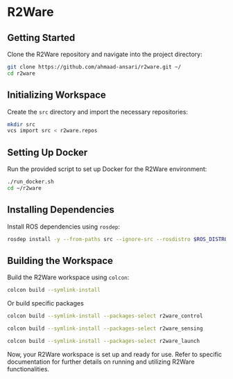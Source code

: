 # R2Ware

## Getting Started

Clone the R2Ware repository and navigate into the project directory:

```bash
git clone https://github.com/ahmaad-ansari/r2ware.git ~/
cd r2ware
```

## Initializing Workspace

Create the `src` directory and import the necessary repositories:

```bash
mkdir src
vcs import src < r2ware.repos
```

## Setting Up Docker

Run the provided script to set up Docker for the R2Ware environment:

```bash
./run_docker.sh
cd ~/r2ware
```

## Installing Dependencies

Install ROS dependencies using `rosdep`:

```bash
rosdep install -y --from-paths src --ignore-src --rosdistro $ROS_DISTRO
```

## Building the Workspace

Build the R2Ware workspace using `colcon`:

```bash
colcon build --symlink-install
```

Or build specific packages
```bash
colcon build --symlink-install --packages-select r2ware_control
```
```bash
colcon build --symlink-install --packages-select r2ware_sensing
```
```bash
colcon build --symlink-install --packages-select r2ware_launch
```

Now, your R2Ware workspace is set up and ready for use. Refer to specific documentation for further details on running and utilizing R2Ware functionalities.
